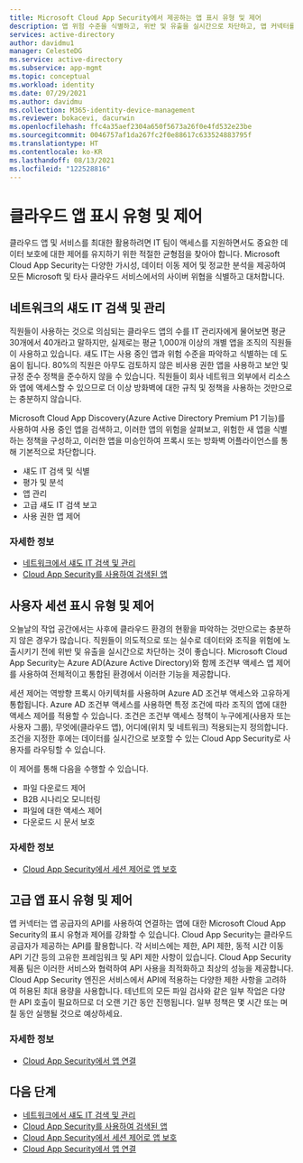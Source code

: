 ```yaml
---
title: Microsoft Cloud App Security에서 제공하는 앱 표시 유형 및 제어
description: 앱 위험 수준을 식별하고, 위반 및 유출을 실시간으로 차단하고, 앱 커넥터를 사용하여 표시 유형 및 거버넌스를 위한 공급자 API를 활용하는 방법을 알아봅니다.
services: active-directory
author: davidmu1
manager: CelesteDG
ms.service: active-directory
ms.subservice: app-mgmt
ms.topic: conceptual
ms.workload: identity
ms.date: 07/29/2021
ms.author: davidmu
ms.collection: M365-identity-device-management
ms.reviewer: bokacevi, dacurwin
ms.openlocfilehash: ffc4a35aef2304a650f5673a26f0e4fd532e23be
ms.sourcegitcommit: 0046757af1da267fc2f0e88617c633524883795f
ms.translationtype: HT
ms.contentlocale: ko-KR
ms.lasthandoff: 08/13/2021
ms.locfileid: "122528816"
---
```

# <a name="cloud-app-visibility-and-control"></a>클라우드 앱 표시 유형 및 제어

클라우드 앱 및 서비스를 최대한 활용하려면 IT 팀이 액세스를 지원하면서도 중요한 데이터 보호에 대한 제어를 유지하기 위한 적절한 균형점을 찾아야 합니다. Microsoft Cloud App Security는 다양한 가시성, 데이터 이동 제어 및 정교한 분석을 제공하여 모든 Microsoft 및 타사 클라우드 서비스에서의 사이버 위협을 식별하고 대처합니다.

## <a name="discover-and-manage-shadow-it-in-your-network"></a>네트워크의 섀도 IT 검색 및 관리

직원들이 사용하는 것으로 의심되는 클라우드 앱의 수를 IT 관리자에게 물어보면 평균 30개에서 40개라고 말하지만, 실제로는 평균 1,000개 이상의 개별 앱을 조직의 직원들이 사용하고 있습니다. 섀도 IT는 사용 중인 앱과 위험 수준을 파악하고 식별하는 데 도움이 됩니다. 80%의 직원은 아무도 검토하지 않은 비사용 권한 앱을 사용하고 보안 및 규정 준수 정책을 준수하지 않을 수 있습니다. 직원들이 회사 네트워크 외부에서 리소스와 앱에 액세스할 수 있으므로 더 이상 방화벽에 대한 규칙 및 정책을 사용하는 것만으로는 충분하지 않습니다.

Microsoft Cloud App Discovery(Azure Active Directory Premium P1 기능)를 사용하여 사용 중인 앱을 검색하고, 이러한 앱의 위험을 살펴보고, 위험한 새 앱을 식별하는 정책을 구성하고, 이러한 앱을 미승인하여 프록시 또는 방화벽 어플라이언스를 통해 기본적으로 차단합니다.

- 섀도 IT 검색 및 식별
- 평가 및 분석
- 앱 관리
- 고급 섀도 IT 검색 보고
- 사용 권한 앱 제어

### <a name="learn-more"></a>자세한 정보

- [네트워크에서 섀도 IT 검색 및 관리](/cloud-app-security/tutorial-shadow-it)
- [Cloud App Security를 사용하여 검색된 앱](/cloud-app-security/discovered-apps)

## <a name="user-session-visibility-and-control"></a>사용자 세션 표시 유형 및 제어

오늘날의 작업 공간에서는 사후에 클라우드 환경의 현황을 파악하는 것만으로는 충분하지 않은 경우가 많습니다. 직원들이 의도적으로 또는 실수로 데이터와 조직을 위험에 노출시키기 전에 위반 및 유출을 실시간으로 차단하는 것이 좋습니다. Microsoft Cloud App Security는 Azure AD(Azure Active Directory)와 함께 조건부 액세스 앱 제어를 사용하여 전체적이고 통합된 환경에서 이러한 기능을 제공합니다.

세션 제어는 역방향 프록시 아키텍처를 사용하며 Azure AD 조건부 액세스와 고유하게 통합됩니다. Azure AD 조건부 액세스를 사용하면 특정 조건에 따라 조직의 앱에 대한 액세스 제어를 적용할 수 있습니다. 조건은 조건부 액세스 정책이 누구에게(사용자 또는 사용자 그룹), 무엇에(클라우드 앱), 어디에(위치 및 네트워크) 적용되는지 정의합니다. 조건을 지정한 후에는 데이터를 실시간으로 보호할 수 있는 Cloud App Security로 사용자를 라우팅할 수 있습니다.  

이 제어를 통해 다음을 수행할 수 있습니다.

- 파일 다운로드 제어
- B2B 시나리오 모니터링  
- 파일에 대한 액세스 제어  
- 다운로드 시 문서 보호  

### <a name="learn-more"></a>자세한 정보

- [Cloud App Security에서 세션 제어로 앱 보호](/cloud-app-security/proxy-intro-aad)

## <a name="advanced-app-visibility-and-controls"></a>고급 앱 표시 유형 및 제어

앱 커넥터는 앱 공급자의 API를 사용하여 연결하는 앱에 대한 Microsoft Cloud App Security의 표시 유형과 제어를 강화할 수 있습니다.
Cloud App Security는 클라우드 공급자가 제공하는 API를 활용합니다. 각 서비스에는 제한, API 제한, 동적 시간 이동 API 기간 등의 고유한 프레임워크 및 API 제한 사항이 있습니다. Cloud App Security 제품 팀은 이러한 서비스와 협력하여 API 사용을 최적화하고 최상의 성능을 제공합니다. Cloud App Security 엔진은 서비스에서 API에 적용하는 다양한 제한 사항을 고려하여 허용된 최대 용량을 사용합니다. 테넌트의 모든 파일 검사와 같은 일부 작업은 다양 한 API 호출이 필요하므로 더 오랜 기간 동안 진행됩니다. 일부 정책은 몇 시간 또는 며칠 동안 실행될 것으로 예상하세요.

### <a name="learn-more"></a>자세한 정보

- [Cloud App Security에서 앱 연결](/cloud-app-security/enable-instant-visibility-protection-and-governance-actions-for-your-apps)

## <a name="next-steps"></a>다음 단계

- [네트워크에서 섀도 IT 검색 및 관리](/cloud-app-security/tutorial-shadow-it)
- [Cloud App Security를 사용하여 검색된 앱](/cloud-app-security/discovered-apps)
- [Cloud App Security에서 세션 제어로 앱 보호](/cloud-app-security/proxy-intro-aad)
- [Cloud App Security에서 앱 연결](/cloud-app-security/enable-instant-visibility-protection-and-governance-actions-for-your-apps)
